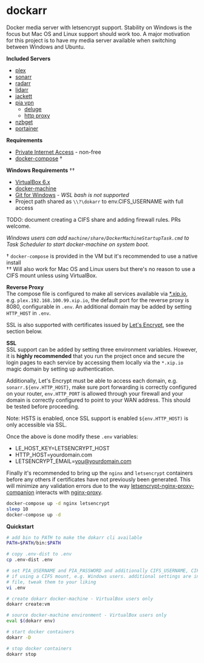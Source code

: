 # dockarr

Docker media server with letsencrypt support. Stability on Windows is the focus but Mac OS and Linux support should work too. A major motivation for this project is to have my media server available when switching between Windows and Ubuntu.

**Included Servers**
- [plex](https://hub.docker.com/r/linuxserver/plex)
- [sonarr](https://hub.docker.com/r/linuxserver/sonarr)
- [radarr](https://hub.docker.com/r/linuxserver/radarr)
- [lidarr](https://hub.docker.com/r/linuxserver/lidarr)
- [jackett](https://hub.docker.com/r/linuxserver/jackett)
- [pia vpn](https://hub.docker.com/r/qmcgaw/private-internet-access)
  - [deluge](https://hub.docker.com/r/linuxserver/deluge)
  - [http proxy](https://hub.docker.com/r/dannydirect/tinyproxy)
- [nzbget](https://hub.docker.com/r/linuxserver/nzbget)
- [portainer](https://hub.docker.com/r/portainer/portainer)

**Requirements**
- [Private Internet Access](https://www.privateinternetaccess.com/) - non-free
- [docker-compose](https://docs.docker.com/compose/install/#install-using-pip) †

**Windows Requirements** ††
- [VirtualBox 6.x](https://www.virtualbox.org/wiki/Downloads)
- [docker-machine](https://docs.docker.com/machine/install-machine/)
- [Git for Windows](https://gitforwindows.org/) - _WSL bash is not supported_
- Project path shared as `\\?\dokarr` to env.CIFS_USERNAME with full access

TODO: document creating a CIFS share and adding firewall rules. PRs welcome.

_Windows users can add `machine/share/DockerMachineStartupTask.cmd` to Task Scheduler to start docker-machine on system boot._

† `docker-compose` is provided in the VM but it's recommended to use a native install<br>
†† Will also work for Mac OS and Linux users but there's no reason to use a CIFS mount unless using VirtualBox.

**Reverse Proxy**<br>
The compose file is configured to make all services available via [*.xip.io](http://xip.io/), e.g. `plex.192.168.100.99.xip.io`, the default port for the reverse proxy is 8080, configurable in `.env`. An additional domain may be added by setting `HTTP_HOST` in `.env`.

SSL is also supported with certificates issued by [Let's Encrypt](https://letsencrypt.org/), see the section below.

**SSL**<br>
SSL support can be added by setting three environment variables. However, it is **highly recommended** that you run the project once and secure the login pages to each service by accessing them locally via the `*.xip.io` magic domain by setting up authentication.

Additionally, Let's Encrypt must be able to access each domain, e.g. `sonarr.${env.HTTP_HOST}`, make sure port forwarding is correctly configured on your router, `env.HTTP_PORT` is allowed through your firewall and your domain is correctly configured to point to your WAN address. This should be tested before proceeding.

Note: HSTS is enabled, once SSL support is enabled `${env.HTTP_HOST)` is only accessible via SSL.

Once the above is done modify these `.env` variables:
- LE_HOST_KEY=LETSENCRYPT_HOST
- HTTP_HOST=yourdomain.com
- LETSENCRYPT_EMAIL=you@yourdomain.com

Finally it's recommended to bring up the `nginx` and `letsencrypt` containers before any others if certificates have not previously been generated. This will minimize any validation errors due to the way [letsencrypt-nginx-proxy-companion](https://github.com/JrCs/docker-letsencrypt-nginx-proxy-companion) interacts with [nginx-proxy](https://github.com/jwilder/nginx-proxy).

```bash
docker-compose up -d nginx letsencrypt
sleep 10
docker-compose up -d
```

**Quickstart**
```bash
# add bin to PATH to make the dokarr cli available
PATH=$PATH/bin:$PATH

# copy .env-dist to .env
cp .env-dist .env

# set PIA_USERNAME and PIA_PASSWORD and additionally CIFS_USERNAME, CIFS_PASSWORD
# if using a CIFS mount, e.g. Windows users. additional settings are in the .env
# file, tweak them to your liking
vi .env

# create dokarr docker-machine - VirtualBox users only
dokarr create:vm

# source docker-machine environment - VirtualBox users only
eval $(dokarr env)

# start docker containers
dokarr -D

# stop docker containers
dokarr stop
```
